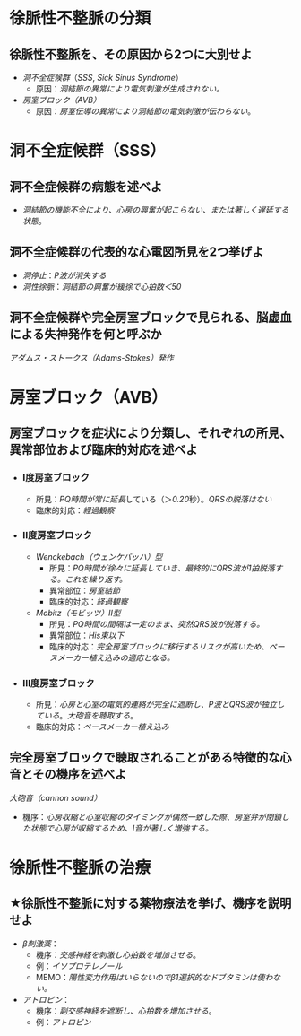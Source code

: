 # 徐脈性不整脈の分類
## 徐脈性不整脈を、その原因から2つに大別せよ
- *洞不全症候群*（*SSS*, *Sick Sinus Syndrome*）
	- 原因：*洞結節の異常により電気刺激が生成されない。*
- *房室ブロック（AVB）*
	- 原因：*房室伝導の異常により洞結節の電気刺激が伝わらない*。

# 洞不全症候群（SSS）
## 洞不全症候群の病態を述べよ
- *洞結節の機能不全により、心房の興奮が起こらない、または著しく遅延する状態*。
## 洞不全症候群の代表的な心電図所見を2つ挙げよ
- *洞停止*：*P波が消失する*
- *洞性徐脈*：*洞結節の興奮が緩徐で心拍数＜50*

## 洞不全症候群や完全房室ブロックで見られる、脳虚血による失神発作を何と呼ぶか
*アダムス・ストークス（Adams-Stokes）発作*

# 房室ブロック（AVB）
## 房室ブロックを症状により分類し、それぞれの所見、異常部位および臨床的対応を述べよ
- ### I度房室ブロック
	- 所見：*PQ時間が常に延長*している（＞*0.20*秒）。*QRSの脱落はない*
	- 臨床的対応：*経過観察*
- ### II度房室ブロック
	- *Wenckebach（ウェンケバッハ）型*
		- 所見：*PQ時間が徐々に延長していき、最終的にQRS波が1拍脱落する。これを繰り返す。*
		- 異常部位：*房室結節*
		- 臨床的対応：*経過観察*
	- *Mobitz（モビッツ）II型*
		- 所見：*PQ時間の間隔は一定のまま、突然QRS波が脱落する。*
		- 異常部位：*His束以下*
		- 臨床的対応：*完全房室ブロックに移行するリスクが高いため、ペースメーカー植え込みの適応となる。*
- ### III度房室ブロック
	- 所見：*心房と心室の電気的連絡が完全に遮断し、P波とQRS波が独立している*。*大砲音を聴取する*。
	- 臨床的対応：*ペースメーカー植え込み*

## 完全房室ブロックで聴取されることがある特徴的な心音とその機序を述べよ
*大砲音（cannon sound）*
- 機序：*心房収縮と心室収縮のタイミングが偶然一致した際、房室弁が閉鎖した状態で心房が収縮するため、I音が著しく増強する。*

# 徐脈性不整脈の治療
## ★徐脈性不整脈に対する薬物療法を挙げ、機序を説明せよ
- *β刺激薬*：
	- 機序：*交感神経を刺激し心拍数を増加させる*。
	- 例：*イソプロテレノール*
	- MEMO：*陽性変力作用はいらないのでβ1選択的なドブタミンは使わない。*
- *アトロピン*：
	- 機序：*副交感神経を遮断し、心拍数を増加させる*。
	- 例：*アトロピン*